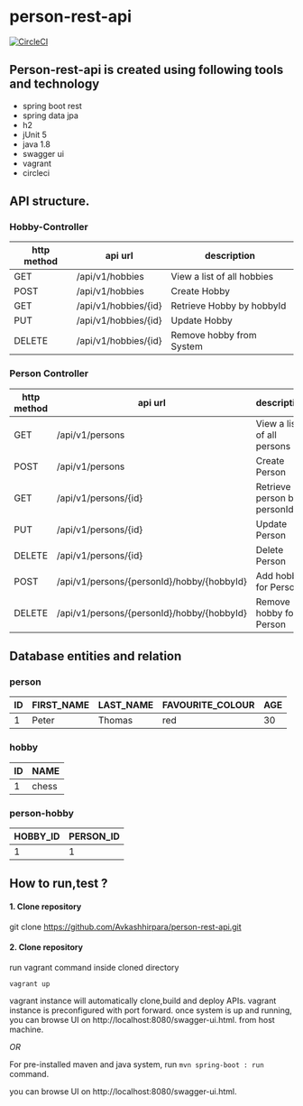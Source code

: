 # person-rest-api
 
[![CircleCI](https://circleci.com/gh/Avkashhirpara/person-rest-api.svg?style=svg)](https://circleci.com/gh/Avkashhirpara/person-rest-api)


## Person-rest-api is created using following tools and technology

- spring boot rest
- spring data jpa
- h2 
- jUnit 5
- java 1.8
- swagger ui 
- vagrant 
- circleci

## API structure. 

### Hobby-Controller 

| http method | api url | description|
|-------------|----------|-----------| 
| GET         | /api/v1/hobbies | View a list of all hobbies |
| POST | /api/v1/hobbies | Create Hobby |
| GET | /api/v1/hobbies/{id} | Retrieve Hobby by hobbyId |
| PUT | /api/v1/hobbies/{id}| Update Hobby| 
| DELETE| /api/v1/hobbies/{id} | Remove hobby from System |



### Person Controller

| http method | api url | description|
|-------------|----------|-----------|
|GET | /api/v1/persons |View a list of all persons |
| POST |/api/v1/persons | Create Person |
| GET | /api/v1/persons/{id} | Retrieve person by personId|
| PUT | /api/v1/persons/{id} | Update Person|
|DELETE | /api/v1/persons/{id} |Delete Person|
| POST | /api/v1/persons/{personId}/hobby/{hobbyId} |Add hobby for Person |
| DELETE | /api/v1/persons/{personId}/hobby/{hobbyId} |Remove hobby for Person |

## Database entities and relation
 
### person

| ID | FIRST_NAME | LAST_NAME | FAVOURITE_COLOUR| AGE |
|---|----------|--------------|------------------|---|
|1|Peter | Thomas | red| 30|
### hobby
| ID | NAME | 
|---|--------|
|1|chess|
### person-hobby 
 | HOBBY_ID | PERSON_ID | 
 |---|--------|
|1|1|


## How to run,test ?

#### 1. Clone repository
git clone https://github.com/Avkashhirpara/person-rest-api.git

#### 2. Clone repository
run vagrant command inside cloned directory
 
 `vagrant up `  

vagrant instance will automatically clone,build and deploy APIs. 
vagrant instance is preconfigured with port forward.
once system is up and running, you can browse UI on http://localhost:8080/swagger-ui.html. from host machine.

<i>OR</i>

For pre-installed maven and java system, run ` mvn spring-boot : run ` command.</br>

you can browse UI on http://localhost:8080/swagger-ui.html.


